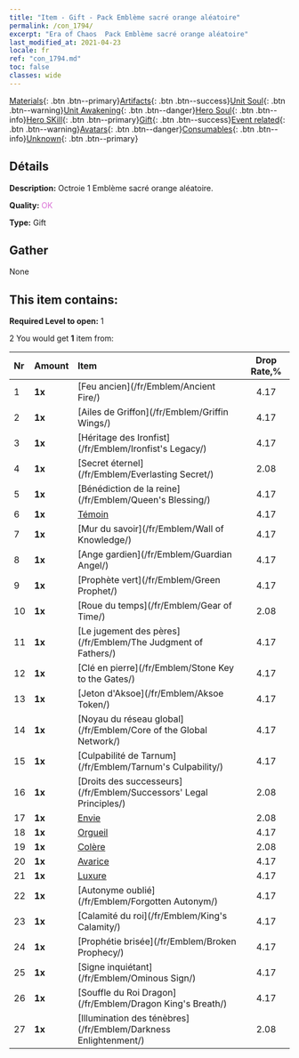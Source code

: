 ```yaml
---
title: "Item - Gift - Pack Emblème sacré orange aléatoire"
permalink: /con_1794/
excerpt: "Era of Chaos  Pack Emblème sacré orange aléatoire"
last_modified_at: 2021-04-23
locale: fr
ref: "con_1794.md"
toc: false
classes: wide
---
```

 [Materials](/ItemsFR/){: .btn .btn--primary}[Artifacts](/ItemsFR/Artifacts/){: .btn .btn--success}[Unit Soul](/ItemsFR/UnitSoul/){: .btn .btn--warning}[Unit Awakening](/ItemsFR/UnitAwakening/){: .btn .btn--danger}[Hero Soul](/ItemsFR/HeroSoul/){: .btn .btn--info}[Hero SKill](/ItemsFR/HeroSkill/){: .btn .btn--primary}[Gift](/ItemsFR/Gift/){: .btn .btn--success}[Event related](/ItemsFR/Events/){: .btn .btn--warning}[Avatars](/ItemsFR/Avatars/){: .btn .btn--danger}[Consumables](/ItemsFR/Consumables/){: .btn .btn--info}[Unknown](/ItemsFR/Unknown/){: .btn .btn--primary}

## Détails
 **Description:** Octroie 1 Emblème sacré orange aléatoire.

 **Quality:** <span style="color: #DA70D6">OK</span>

 **Type:** Gift

## Gather

  None

## This item contains:

 **Required Level to open:** 1

 2 You would get **1** item  from:

  | Nr | Amount |     Item    | Drop Rate,% |
  |:---|:-------|:------------|:---------:|
  | 1 |  **1x** | [Feu ancien](/fr/Emblem/Ancient Fire/) | 4.17 | 
  | 2 |  **1x** | [Ailes de Griffon](/fr/Emblem/Griffin Wings/) | 4.17 | 
  | 3 |  **1x** | [Héritage des Ironfist](/fr/Emblem/Ironfist's Legacy/) | 4.17 | 
  | 4 |  **1x** | [Secret éternel](/fr/Emblem/Everlasting Secret/) | 2.08 | 
  | 5 |  **1x** | [Bénédiction de la reine](/fr/Emblem/Queen's Blessing/) | 4.17 | 
  | 6 |  **1x** | [Témoin](/fr/Emblem/Witness/) | 4.17 | 
  | 7 |  **1x** | [Mur du savoir](/fr/Emblem/Wall of Knowledge/) | 4.17 | 
  | 8 |  **1x** | [Ange gardien](/fr/Emblem/Guardian Angel/) | 4.17 | 
  | 9 |  **1x** | [Prophète vert](/fr/Emblem/Green Prophet/) | 4.17 | 
  | 10 |  **1x** | [Roue du temps](/fr/Emblem/Gear of Time/) | 2.08 | 
  | 11 |  **1x** | [Le jugement des pères](/fr/Emblem/The Judgment of Fathers/) | 4.17 | 
  | 12 |  **1x** | [Clé en pierre](/fr/Emblem/Stone Key to the Gates/) | 4.17 | 
  | 13 |  **1x** | [Jeton d'Aksoe](/fr/Emblem/Aksoe Token/) | 4.17 | 
  | 14 |  **1x** | [Noyau du réseau global](/fr/Emblem/Core of the Global Network/) | 4.17 | 
  | 15 |  **1x** | [Culpabilité de Tarnum](/fr/Emblem/Tarnum's Culpability/) | 4.17 | 
  | 16 |  **1x** | [Droits des successeurs](/fr/Emblem/Successors' Legal Principles/) | 2.08 | 
  | 17 |  **1x** | [Envie](/fr/Emblem/Jealousy/) | 2.08 | 
  | 18 |  **1x** | [Orgueil](/fr/Emblem/Arrogance/) | 4.17 | 
  | 19 |  **1x** | [Colère](/fr/Emblem/Anger/) | 2.08 | 
  | 20 |  **1x** | [Avarice](/fr/Emblem/Greed/) | 4.17 | 
  | 21 |  **1x** | [Luxure](/fr/Emblem/Lust/) | 4.17 | 
  | 22 |  **1x** | [Autonyme oublié](/fr/Emblem/Forgotten Autonym/) | 4.17 | 
  | 23 |  **1x** | [Calamité du roi](/fr/Emblem/King's Calamity/) | 4.17 | 
  | 24 |  **1x** | [Prophétie brisée](/fr/Emblem/Broken Prophecy/) | 4.17 | 
  | 25 |  **1x** | [Signe inquiétant](/fr/Emblem/Ominous Sign/) | 4.17 | 
  | 26 |  **1x** | [Souffle du Roi Dragon](/fr/Emblem/Dragon King's Breath/) | 4.17 | 
  | 27 |  **1x** | [Illumination des ténèbres](/fr/Emblem/Darkness Enlightenment/) | 2.08 | 
